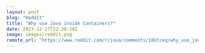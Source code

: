 ```yaml
---
layout: post
blog: "Reddit"
title: "Why use Java inside Containers?"
date: 2023-12-17T22:39:28Z
image: images/reddit.png
remote_url: "https://www.reddit.com/r/java/comments/18ktceq/why_use_java_inside_containers/"
---
```

